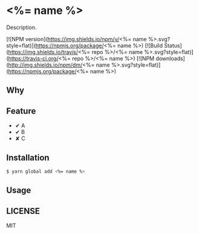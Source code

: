 # <%= name %>

Description.

[![NPM version](https://img.shields.io/npm/v/<%= name %>.svg?style=flat)](https://npmjs.org/package/<%= name %>)
[![Build Status](https://img.shields.io/travis/<%= repo %>/<%= name %>.svg?style=flat)](https://travis-ci.org/<%= repo %>/<%= name %>)
[![NPM downloads](http://img.shields.io/npm/dm/<%= name %>.svg?style=flat)](https://npmjs.org/package/<%= name %>)

## Why

## Feature

* ✔︎ A
* ✔︎ B
* ✘︎ C

## Installation

```bash
$ yarn global add <%= name %>
```

## Usage

## LICENSE

MIT
